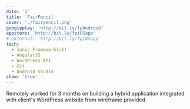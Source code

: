```yaml
---
date: '1'
title: 'FairPencil'
cover: './fairpencil.png'
googleplay: 'http://bit.ly/fpAndroid'
appstore: 'http://bit.ly/fpiOSapp'
# external: 'http://bit.ly/fpiOSapp'
tech:
  - Ionic Framework(v1)
  - AngularJS
  - WordPress API
  - Git
  - Android Studio
show: 'true'
---
```


Remotely worked for 3 months on building a hybrid application integrated with client's WordPress website from wireframe provided.
